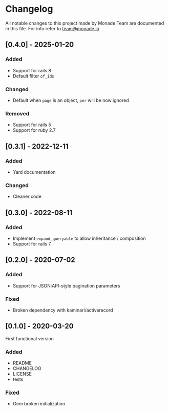 # Changelog
All notable changes to this project made by Monade Team are documented in this file. For info refer to team@monade.io

## [0.4.0] - 2025-01-20
### Added
- Support for rails 8
- Default filter `of_ids`

### Changed
- Default when `page` is an object, `per` will be now ignored

### Removed
- Support for rails 5
- Support for ruby 2.7

## [0.3.1] - 2022-12-11
### Added
- Yard documentation

### Changed
- Cleaner code

## [0.3.0] - 2022-08-11
### Added
- Implement `expand_queryable` to allow inheritance / composition
- Support for rails 7

## [0.2.0] - 2020-07-02

### Added
- Support for JSON:API-style pagination parameters

### Fixed
- Broken dependency with kaminari/activerecord

## [0.1.0] - 2020-03-20
First functional version

### Added
- README
- CHANGELOG
- LICENSE
- tests

### Fixed
- Gem broken initialization
